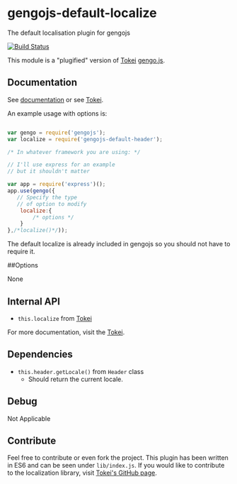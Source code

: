 # gengojs-default-localize
The default localisation plugin for gengojs

[![Build Status](https://travis-ci.org/gengojs/plugin-localize.svg?branch=master)](https://travis-ci.org/gengojs/plugin-localize)

This module is a "plugified" version of [Tokei](https://github.com/iwatakeshi/tokei) [gengo.js](https://github.com/iwatakeshi/gengojs).

## Documentation

See [documentation](https://gengojs.github.io/plugin-localize) or see [Tokei](https://github.com/iwatakeshi/tokei).

An example usage with options is:

```javascript

var gengo = require('gengojs');
var localize = require('gengojs-default-header');

/* In whatever framework you are using: */

// I'll use express for an example
// but it shouldn't matter

var app = require('express')();
app.use(gengo({
   // Specify the type
   // of option to modify
	localize:{
		/* options */
	}
},/*localize()*/));
```
The default localize is already included in gengojs so you should not have to require it.


##Options

None

## Internal API

* `this.localize` from [Tokei](https://github.com/iwatakeshi/tokei)

For more documentation, visit the [Tokei](https://github.com/iwatakeshi/tokei).

## Dependencies

* `this.header.getLocale()` from `Header` class
  * Should return the current locale.

## Debug

Not Applicable

## Contribute

Feel free to contribute or even fork the project. This plugin has been
written in ES6 and can be seen under `lib/index.js`. If you would like
to contribute to the localization library, visit
[Tokei's GitHub page](https://github.com/iwatakeshi/tokei).
